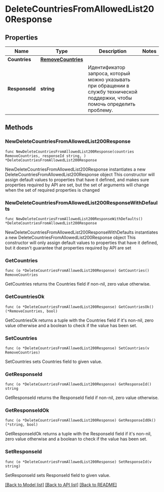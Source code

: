 # DeleteCountriesFromAllowedList200Response

## Properties

Name | Type | Description | Notes
------------ | ------------- | ------------- | -------------
**Countries** | [**RemoveCountries**](RemoveCountries.md) |  | 
**ResponseId** | **string** | Идентификатор запроса, который можно указывать при обращении в службу технической поддержки, чтобы помочь определить проблему. | 

## Methods

### NewDeleteCountriesFromAllowedList200Response

`func NewDeleteCountriesFromAllowedList200Response(countries RemoveCountries, responseId string, ) *DeleteCountriesFromAllowedList200Response`

NewDeleteCountriesFromAllowedList200Response instantiates a new DeleteCountriesFromAllowedList200Response object
This constructor will assign default values to properties that have it defined,
and makes sure properties required by API are set, but the set of arguments
will change when the set of required properties is changed

### NewDeleteCountriesFromAllowedList200ResponseWithDefaults

`func NewDeleteCountriesFromAllowedList200ResponseWithDefaults() *DeleteCountriesFromAllowedList200Response`

NewDeleteCountriesFromAllowedList200ResponseWithDefaults instantiates a new DeleteCountriesFromAllowedList200Response object
This constructor will only assign default values to properties that have it defined,
but it doesn't guarantee that properties required by API are set

### GetCountries

`func (o *DeleteCountriesFromAllowedList200Response) GetCountries() RemoveCountries`

GetCountries returns the Countries field if non-nil, zero value otherwise.

### GetCountriesOk

`func (o *DeleteCountriesFromAllowedList200Response) GetCountriesOk() (*RemoveCountries, bool)`

GetCountriesOk returns a tuple with the Countries field if it's non-nil, zero value otherwise
and a boolean to check if the value has been set.

### SetCountries

`func (o *DeleteCountriesFromAllowedList200Response) SetCountries(v RemoveCountries)`

SetCountries sets Countries field to given value.


### GetResponseId

`func (o *DeleteCountriesFromAllowedList200Response) GetResponseId() string`

GetResponseId returns the ResponseId field if non-nil, zero value otherwise.

### GetResponseIdOk

`func (o *DeleteCountriesFromAllowedList200Response) GetResponseIdOk() (*string, bool)`

GetResponseIdOk returns a tuple with the ResponseId field if it's non-nil, zero value otherwise
and a boolean to check if the value has been set.

### SetResponseId

`func (o *DeleteCountriesFromAllowedList200Response) SetResponseId(v string)`

SetResponseId sets ResponseId field to given value.



[[Back to Model list]](../README.md#documentation-for-models) [[Back to API list]](../README.md#documentation-for-api-endpoints) [[Back to README]](../README.md)


